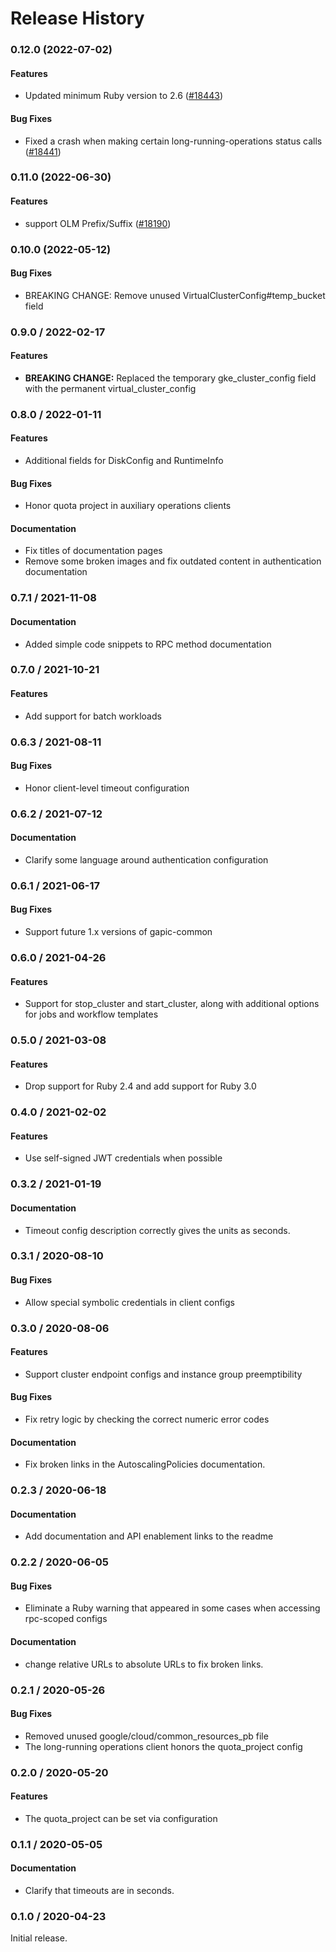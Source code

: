 # Release History

### 0.12.0 (2022-07-02)

#### Features

* Updated minimum Ruby version to 2.6 ([#18443](https://github.com/googleapis/google-cloud-ruby/issues/18443)) 
#### Bug Fixes

* Fixed a crash when making certain long-running-operations status calls ([#18441](https://github.com/googleapis/google-cloud-ruby/issues/18441)) 

### 0.11.0 (2022-06-30)

#### Features

* support OLM Prefix/Suffix ([#18190](https://github.com/googleapis/google-cloud-ruby/issues/18190)) 

### 0.10.0 (2022-05-12)

#### Bug Fixes

* BREAKING CHANGE: Remove unused VirtualClusterConfig#temp_bucket field

### 0.9.0 / 2022-02-17

#### Features

* **BREAKING CHANGE:** Replaced the temporary gke_cluster_config field with the permanent virtual_cluster_config

### 0.8.0 / 2022-01-11

#### Features

* Additional fields for DiskConfig and RuntimeInfo

#### Bug Fixes

* Honor quota project in auxiliary operations clients

#### Documentation

* Fix titles of documentation pages
* Remove some broken images and fix outdated content in authentication documentation

### 0.7.1 / 2021-11-08

#### Documentation

* Added simple code snippets to RPC method documentation

### 0.7.0 / 2021-10-21

#### Features

* Add support for batch workloads

### 0.6.3 / 2021-08-11

#### Bug Fixes

* Honor client-level timeout configuration

### 0.6.2 / 2021-07-12

#### Documentation

* Clarify some language around authentication configuration

### 0.6.1 / 2021-06-17

#### Bug Fixes

* Support future 1.x versions of gapic-common

### 0.6.0 / 2021-04-26

#### Features

* Support for stop_cluster and start_cluster, along with additional options for jobs and workflow templates

### 0.5.0 / 2021-03-08

#### Features

* Drop support for Ruby 2.4 and add support for Ruby 3.0

### 0.4.0 / 2021-02-02

#### Features

* Use self-signed JWT credentials when possible

### 0.3.2 / 2021-01-19

#### Documentation

* Timeout config description correctly gives the units as seconds.

### 0.3.1 / 2020-08-10

#### Bug Fixes

* Allow special symbolic credentials in client configs

### 0.3.0 / 2020-08-06

#### Features

* Support cluster endpoint configs and instance group preemptibility

#### Bug Fixes

* Fix retry logic by checking the correct numeric error codes

#### Documentation

* Fix broken links in the AutoscalingPolicies documentation.

### 0.2.3 / 2020-06-18

#### Documentation

* Add documentation and API enablement links to the readme

### 0.2.2 / 2020-06-05

#### Bug Fixes

* Eliminate a Ruby warning that appeared in some cases when accessing rpc-scoped configs

#### Documentation

* change relative URLs to absolute URLs to fix broken links.

### 0.2.1 / 2020-05-26

#### Bug Fixes

* Removed unused google/cloud/common_resources_pb file
* The long-running operations client honors the quota_project config

### 0.2.0 / 2020-05-20

#### Features

* The quota_project can be set via configuration

### 0.1.1 / 2020-05-05

#### Documentation

* Clarify that timeouts are in seconds.

### 0.1.0 / 2020-04-23

Initial release.
